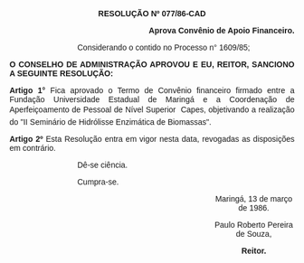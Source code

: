 <BODY>

<B><FONT FACE="Arial"><P ALIGN="CENTER">RESOLU&Ccedil;&Atilde;O Nº 077/86-CAD</P>
<P ALIGN="CENTER"></P>
<P ALIGN="RIGHT">Aprova Conv&ecirc;nio de Apoio Financeiro.</P>
</B><P ALIGN="RIGHT"></P><DIR>
<DIR>
<DIR>

<P ALIGN="JUSTIFY">Considerando o contido no Processo n° 1609/85;</P>
<P ALIGN="JUSTIFY"></P></DIR>
</DIR>
</DIR>

<B><P ALIGN="JUSTIFY">O CONSELHO DE ADMINISTRA&Ccedil;&Atilde;O APROVOU E EU, REITOR, SANCIONO A SEGUINTE RESOLU&Ccedil;&Atilde;O:</P>
<P ALIGN="JUSTIFY"></P>
<P ALIGN="JUSTIFY">Artigo 1°</B>  Fica aprovado o Termo de Conv&ecirc;nio financeiro firmado entre a Funda&ccedil;&atilde;o Universidade Estadual de Maring&aacute; e a Coordena&ccedil;&atilde;o de Aperfei&ccedil;oamento de Pessoal de N&iacute;vel Superior  Capes, objetivando a realiza&ccedil;&atilde;o do &quot;II Semin&aacute;rio de Hidr&oacute;lisse Enzim&aacute;tica de Biomassas&quot;.</P>
<B><P ALIGN="JUSTIFY">Artigo 2º</B>  Esta Resolu&ccedil;&atilde;o entra em vigor nesta data, revogadas as disposi&ccedil;&otilde;es em contr&aacute;rio.</P><DIR>
<DIR>
<DIR>

<P ALIGN="JUSTIFY">D&ecirc;-se ci&ecirc;ncia. </P>
<P ALIGN="JUSTIFY">Cumpra-se.</P>
<P ALIGN="CENTER"></P><DIR>
<DIR>
<DIR>
<DIR>
<DIR>
<DIR>

<P ALIGN="CENTER">Maring&aacute;, 13 de mar&ccedil;o de 1986.</P>
<P ALIGN="CENTER"></P>
<P ALIGN="CENTER">Paulo Roberto Pereira de Souza,</P>
<B><P ALIGN="CENTER">Reitor.</P>
</B><P ALIGN="CENTER"></P></DIR>
</DIR>
</DIR>
</DIR>
</DIR>
</DIR>
</DIR>
</DIR>
</DIR>
</FONT></BODY>
